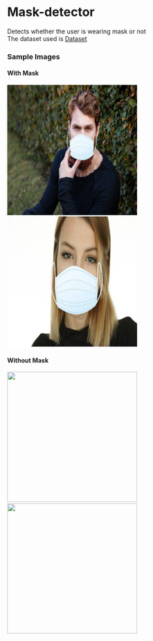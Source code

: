 # Mask-detector
Detects whether the user is wearing mask or not<br>
The dataset used is <a href='https://drive.google.com/open?id=1NiYKTiHXmIur2ZB7FXLvBbGduxH7ij0i'> Dataset</a>
<h3>Sample Images</h3>
<h4>With Mask</h4>
<img src="Images/with mask/0-with-mask.jpg" width=300 height=300>
<img src="Images/with mask/1-with-mask.jpg" width=300 height=300>
<h4>Without Mask</h4>
<img src="Images/with mask/0.jpg" width=300 height=300>
<img src="Images/with mask/1.jpg" width=300 height=300>
